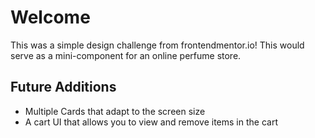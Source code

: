 # Welcome
This was a simple design challenge from frontendmentor.io! This would serve as a mini-component for an online perfume store. 

## Future Additions
 - Multiple Cards that adapt to the screen size
 - A cart UI that allows you to view and remove items in the cart
